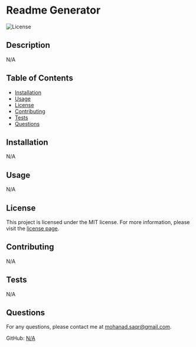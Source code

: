 # Readme Generator

![License](https://img.shields.io/badge/license-MIT-blue.svg)

## Description

N/A

## Table of Contents

- [Installation](#installation)
- [Usage](#usage)
- [License](#license)
- [Contributing](#contributing)
- [Tests](#tests)
- [Questions](#questions)

## Installation

N/A

## Usage

N/A

## License
This project is licensed under the MIT license. For more information, please visit the [license page](https://opensource.org/licenses/MIT).

## Contributing

N/A

## Tests

N/A

## Questions

For any questions, please contact me at [mohanad.saqr@gmail.com](mailto:mohanad.saqr@gmail.com).

GitHub: [N/A](https://github.com/N/A)

